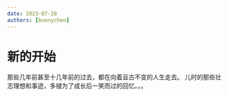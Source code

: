 ```yaml
---
date: 2023-07-28
authors: [bunnychen]
---
```

# 新的开始

那些几年前甚至十几年前的过去，都在向着亘古不变的人生走去。  儿时的那些壮志理想和事迹，多褪为了成长后一笑而过的回忆。。。
